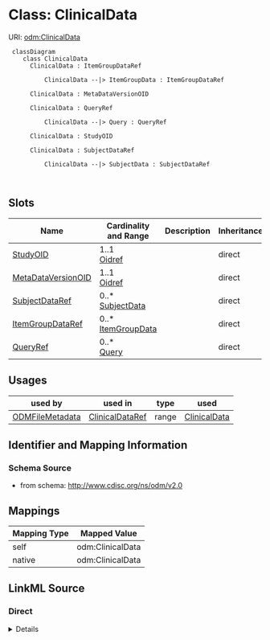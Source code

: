# Class: ClinicalData



URI: [odm:ClinicalData](http://www.cdisc.org/ns/odm/v2.0/ClinicalData)



```mermaid
 classDiagram
    class ClinicalData
      ClinicalData : ItemGroupDataRef
        
          ClinicalData --|> ItemGroupData : ItemGroupDataRef
        
      ClinicalData : MetaDataVersionOID
        
      ClinicalData : QueryRef
        
          ClinicalData --|> Query : QueryRef
        
      ClinicalData : StudyOID
        
      ClinicalData : SubjectDataRef
        
          ClinicalData --|> SubjectData : SubjectDataRef
        
      
```




<!-- no inheritance hierarchy -->


## Slots

| Name | Cardinality and Range | Description | Inheritance |
| ---  | --- | --- | --- |
| [StudyOID](StudyOID.md) | 1..1 <br/> [Oidref](Oidref.md) |  | direct |
| [MetaDataVersionOID](MetaDataVersionOID.md) | 1..1 <br/> [Oidref](Oidref.md) |  | direct |
| [SubjectDataRef](SubjectDataRef.md) | 0..* <br/> [SubjectData](SubjectData.md) |  | direct |
| [ItemGroupDataRef](ItemGroupDataRef.md) | 0..* <br/> [ItemGroupData](ItemGroupData.md) |  | direct |
| [QueryRef](QueryRef.md) | 0..* <br/> [Query](Query.md) |  | direct |





## Usages

| used by | used in | type | used |
| ---  | --- | --- | --- |
| [ODMFileMetadata](ODMFileMetadata.md) | [ClinicalDataRef](ClinicalDataRef.md) | range | [ClinicalData](ClinicalData.md) |






## Identifier and Mapping Information







### Schema Source


* from schema: http://www.cdisc.org/ns/odm/v2.0





## Mappings

| Mapping Type | Mapped Value |
| ---  | ---  |
| self | odm:ClinicalData |
| native | odm:ClinicalData |





## LinkML Source

<!-- TODO: investigate https://stackoverflow.com/questions/37606292/how-to-create-tabbed-code-blocks-in-mkdocs-or-sphinx -->

### Direct

<details>
```yaml
name: ClinicalData
from_schema: http://www.cdisc.org/ns/odm/v2.0
slots:
- StudyOID
- MetaDataVersionOID
- SubjectDataRef
- ItemGroupDataRef
- QueryRef
slot_usage:
  StudyOID:
    name: StudyOID
    domain_of:
    - Include
    - SourceItem
    - AdminData
    - MetaDataVersionRef
    - ReferenceData
    - ClinicalData
    - Association
    - KeySet
    range: oidref
    required: true
  MetaDataVersionOID:
    name: MetaDataVersionOID
    domain_of:
    - Include
    - SourceItem
    - MetaDataVersionRef
    - ReferenceData
    - ClinicalData
    - Association
    - KeySet
    range: oidref
    required: true
  SubjectDataRef:
    name: SubjectDataRef
    multivalued: true
    domain_of:
    - ClinicalData
    range: SubjectData
    required: false
    minimum_cardinality: 0
  ItemGroupDataRef:
    name: ItemGroupDataRef
    multivalued: true
    domain_of:
    - ReferenceData
    - ClinicalData
    - StudyEventData
    range: ItemGroupData
    required: false
    minimum_cardinality: 0
  QueryRef:
    name: QueryRef
    multivalued: true
    domain_of:
    - ClinicalData
    - SubjectData
    - StudyEventData
    - ItemGroupData
    - ItemData
    - Location
    range: Query
    required: false
    minimum_cardinality: 0
class_uri: odm:ClinicalData

```
</details>

### Induced

<details>
```yaml
name: ClinicalData
from_schema: http://www.cdisc.org/ns/odm/v2.0
slot_usage:
  StudyOID:
    name: StudyOID
    domain_of:
    - Include
    - SourceItem
    - AdminData
    - MetaDataVersionRef
    - ReferenceData
    - ClinicalData
    - Association
    - KeySet
    range: oidref
    required: true
  MetaDataVersionOID:
    name: MetaDataVersionOID
    domain_of:
    - Include
    - SourceItem
    - MetaDataVersionRef
    - ReferenceData
    - ClinicalData
    - Association
    - KeySet
    range: oidref
    required: true
  SubjectDataRef:
    name: SubjectDataRef
    multivalued: true
    domain_of:
    - ClinicalData
    range: SubjectData
    required: false
    minimum_cardinality: 0
  ItemGroupDataRef:
    name: ItemGroupDataRef
    multivalued: true
    domain_of:
    - ReferenceData
    - ClinicalData
    - StudyEventData
    range: ItemGroupData
    required: false
    minimum_cardinality: 0
  QueryRef:
    name: QueryRef
    multivalued: true
    domain_of:
    - ClinicalData
    - SubjectData
    - StudyEventData
    - ItemGroupData
    - ItemData
    - Location
    range: Query
    required: false
    minimum_cardinality: 0
attributes:
  StudyOID:
    name: StudyOID
    from_schema: http://www.cdisc.org/ns/odm/v2.0
    rank: 1000
    alias: StudyOID
    owner: ClinicalData
    domain_of:
    - Include
    - SourceItem
    - AdminData
    - MetaDataVersionRef
    - ReferenceData
    - ClinicalData
    - Association
    - KeySet
    range: oidref
    required: true
  MetaDataVersionOID:
    name: MetaDataVersionOID
    from_schema: http://www.cdisc.org/ns/odm/v2.0
    rank: 1000
    alias: MetaDataVersionOID
    owner: ClinicalData
    domain_of:
    - Include
    - SourceItem
    - MetaDataVersionRef
    - ReferenceData
    - ClinicalData
    - Association
    - KeySet
    range: oidref
    required: true
  SubjectDataRef:
    name: SubjectDataRef
    from_schema: http://www.cdisc.org/ns/odm/v2.0
    rank: 1000
    multivalued: true
    alias: SubjectDataRef
    owner: ClinicalData
    domain_of:
    - ClinicalData
    range: SubjectData
    required: false
    minimum_cardinality: 0
  ItemGroupDataRef:
    name: ItemGroupDataRef
    from_schema: http://www.cdisc.org/ns/odm/v2.0
    rank: 1000
    multivalued: true
    alias: ItemGroupDataRef
    owner: ClinicalData
    domain_of:
    - ReferenceData
    - ClinicalData
    - StudyEventData
    range: ItemGroupData
    required: false
    minimum_cardinality: 0
  QueryRef:
    name: QueryRef
    from_schema: http://www.cdisc.org/ns/odm/v2.0
    rank: 1000
    multivalued: true
    alias: QueryRef
    owner: ClinicalData
    domain_of:
    - ClinicalData
    - SubjectData
    - StudyEventData
    - ItemGroupData
    - ItemData
    - Location
    range: Query
    required: false
    minimum_cardinality: 0
class_uri: odm:ClinicalData

```
</details>